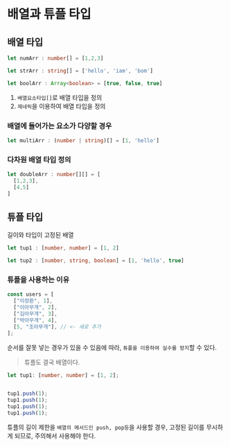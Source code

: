 # 배열과 튜플 타입

## 배열 타입

```typescript
let numArr : number[] = [1,2,3]

let strArr : string[] = ['hello', 'iam', 'bom']

let boolArr : Array<boolean> = [true, false, true]
```

1. `배열요소타입[]`로 배열 타입을 정의
2. `제네릭`을 이용하여 배열 타입을 정의

### 배열에 들어가는 요소가 다양할 경우

```typescript
let multiArr : (number | string)[] = [1, 'hello']
```

### 다차원 배열 타입 정의

```typescript
let doubleArr : number[][] = [
  [1,2,3],
  [4,5]
]
```

## 튜플 타입

길이와 타입이 고정된 배열

```typescript
let tup1 : [number, number] = [1, 2]

let tup2 : [number, string, boolean] = [1, 'hello', true]
```


### 튜플을 사용하는 이유

```typescript
const users = [
  ["이정환", 1],
  ["이아무개", 2],
  ["김아무개", 3],
  ["박아무개", 4],
  [5, "조아무개"], // <- 새로 추가
];
```

순서를 잘못 넣는 경우가 있을 수 있음에 따라, `튜플을 이용하여 실수를 방지`할 수 있다.

> 튜플도 결국 배열이다.

```typescript
let tup1: [number, number] = [1, 2];


tup1.push(1);
tup1.push(1);
tup1.push(1);
tup1.push(1);
```

튜플의 길이 제한을 `배열의 메서드인 push, pop등`을 사용할 경우, 고정된 길이를 무시하게 되므로, 주의해서 사용해야 한다.